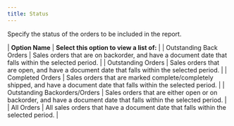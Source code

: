 ```yaml
---
title: Status
---
```



Specify the status of the orders to be included in the report.


| **Option Name** | **Select this option to view a list of:** |
| Outstanding Back Orders | Sales orders that are on backorder, and have a document date that falls  within the selected period. |
| Outstanding Orders | Sales orders that are open, and have a document date that falls within  the selected period. |
| Completed Orders | Sales orders that are marked complete/completely shipped, and have a  document date that falls within the selected period. |
| Outstanding Backorders/Orders | Sales orders that are either open or on backorder, and have a document  date that falls within the selected period. |
| All Orders | All sales orders that have a document date that falls within the selected  period. |

